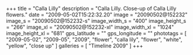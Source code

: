 +++
title = "Calla Lilly"
description = "Calla Lilly. Close-up of Calla Lilly flowers."
date = "2009-05-02T15:22:32.20"
image = "20090502@152232"
image_s = "20090502@152232-s"
image_width_s = "400"
image_height_s = "266"
image_xl = "20090502@152232-xl"
image_width_xl = "1024"
image_height_xl = "681"
gps_latitude = ""
gps_longitude = ""
phototags = [ "2009-05-02", "2009-05", "2009", "flower", "calla lily", "flower", "white", "yellow", "close up" ]
galleries = [ "Timeline 2009" ]
+++
